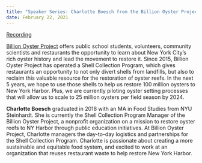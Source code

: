 ```yaml
---
title: "Speaker Series: Charlotte Boesch from the Billion Oyster Project"
date: February 22, 2021
---
```


[Recording](https://nyu.zoom.us/rec/play/5wHjqkGjwGH50fSzgYx5dOfvveXM6951LkxC-7QwqwiYujL7Fn7xoV-SpIYydMA9EEXhkcmp9_mpZUaM.57-eNYRLiqbP55H-?startTime=1614038724000)

[Billion Oyster Project](https://www.billionoysterproject.org/) offers public school students, volunteers, community scientists and restaurants the opportunity to learn about New York City’s rich oyster history and lead the movement to restore it. Since 2015, Billion Oyster Project has operated a Shell Collection Program, which gives restaurants an opportunity to not only divert shells from landfills, but also to reclaim this valuable resource for the restoration of oyster reefs. In the next 5 years, we hope to use those shells to help us restore 100 million oysters to New York Harbor. Plus, we are currently piloting oyster setting processes that will allow us to scale to 25 million oysters per field season by 2024.

**Charlotte Boesch** graduated in 2018 with an MA in Food Studies from NYU Steinhardt. She is currently the Shell Collection Program Manager of the Billion Oyster Project, a nonprofit organization on a mission to restore oyster reefs to NY Harbor through public education initiatives. At Billion Oyster Project, Charlotte managers the day-to-day logistics and partnerships for the Shell Collection Program. Charlotte is passionate about creating a more sustainable and equitable food system, and excited to work at an organization that reuses restaurant waste to help restore New York Harbor. 